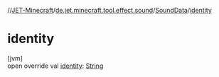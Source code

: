 //[JET-Minecraft](../../../index.md)/[de.jet.minecraft.tool.effect.sound](../index.md)/[SoundData](index.md)/[identity](identity.md)

# identity

[jvm]\
open override val [identity](identity.md): [String](https://kotlinlang.org/api/latest/jvm/stdlib/kotlin/-string/index.html)
